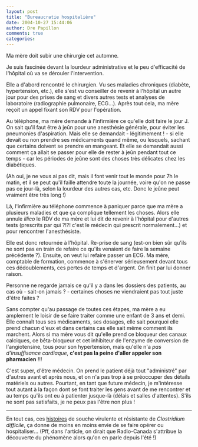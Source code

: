 ```yaml
---
layout: post
title: "Bureaucratie hospitalière"
date: 2004-10-27 15:44:06
author: Dre Papillon
comments: true
categories: 
---
```



Ma mère doit subir une chirurgie cet automne.

Je suis fascinée devant la lourdeur administrative et le peu d'efficacité de l'hôpital où va se dérouler l'intervention.

Elle a d'abord rencontré le chirurgien.  Vu ses maladies chroniques (diabète, hypertension, etc.), elle s'est vu conseiller de revenir à l'hôpital un autre jour pour des prises de sang et divers autres tests et analyses de laboratoire (radiographie pulmonaire, ECG...).  Après tout cela, ma mère reçoit un appel fixant son RDV pour l'opération.

Au téléphone, ma mère demande à l'infirmière ce qu'elle doit faire le jour J.  On sait qu'il faut être à jeûn pour une anesthésie générale, pour éviter les pneumonies d'aspiration.  Mais elle se demandait - légitimement ! -  si elle devait ou non prendre ses médicaments quand même, ou lesquels, sachant que certains doivent se prendre en mangeant.  Et elle se demandait aussi comment ça allait se passer pour elle de rester à jeûn pendant tout ce temps - car les périodes de jeûne sont des choses très délicates chez les diabétiques.

(Ah oui, je ne vous ai pas dit, mais il font venir tout le monde pour 7h le matin, et il se peut qu'il faille attendre toute la journée, voire qu'on ne passe pas ce jour-là, selon la lourdeur des autres cas, etc.  Donc le jeûne peut vraiment être très long !)

Là, l'infirmière au téléphone commence à paniquer parce que ma mère a plusieurs maladies et que ça complique tellement les choses.  Alors elle annule *illico* le RDV de ma mère et lui dit de revenir à l'hôpital pour d'autres tests (prescrits par qui ?!?!  c'est le médecin qui prescrit normalement...) et pour rencontrer l'anesthésiste.

Elle est donc retournée à l'hôpital.  Re-prise de sang (est-on bien sûr qu'ils ne sont pas en train de refaire ce qu'ils venaient de faire la semaine précédente ?).  Ensuite, on veut lui refaire passer un ECG.  Ma mère, comptable de formation, commence à s'énerver sérieusement devant tous ces dédoublements, ces pertes de temps et d'argent.  On finit par lui donner raison.

Personne ne regarde jamais ce qu'il y a dans les dossiers des patients, au cas où - sait-on jamais ? - certaines choses ne viendraient pas tout juste d'être faites ?

Sans compter qu'au passage de toutes ces étapes, ma mère a eu amplement le loisir de se faire traiter comme une enfant de 3 ans et demi.  Elle connaît tous ses médicaments, ses dosages, elle sait pourquoi elle prend chacun d'eux et dans certains cas elle sait même comment ils marchent.  Alors si ma mère vous dit qu'elle prend ce bloqueur des canaux calciques, ce bêta-bloqueur et cet inhibiteur de l'enzyme de conversion de l'angiotensine, tous pour son hypertension, mais qu'elle n'a *pas d'insuffisance cardiaque*, **c'est pas la peine d'aller appeler son pharmacien** !!!

C'est super, d'être médecin.  On prend le patient déjà tout "administré" par d'autres avant et après nous, et on n'a pas trop à se préoccuper des détails matériels ou autres.  Pourtant, en tant que future médecin, je m'intéresse tout autant à la façon dont se font traiter les gens avant de me rencontrer et au temps qu'ils ont eu à patienter jusque-là (délais et salles d'attentes).  S'ils ne sont pas satisfaits, je ne peux pas l'être non plus !


***

En tout cas, ces [histoires](http://www.radio-canada.ca/url.asp?/nouvelles/Index/nouvelles/200410/21/013-cdifficile-ottawa.shtml) de souche virulente et résistante de *Clostridium difficile*, ça donne de moins en moins envie de se faire opérer ou hospitaliser...  (Pff, dans l'article, on dirait que Radio-Canada s'attribue la découverte du phénomène alors qu'on en parle depuis l'été !)